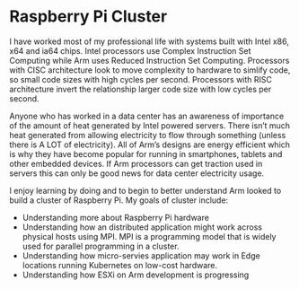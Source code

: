 # Raspberry Pi Cluster

I have worked most of my professional life with systems built with Intel x86, x64 and ia64 chips. Intel processors use Complex Instruction Set Computing while Arm uses Reduced Instruction Set Computing. Processors with CISC architecture look to move complexity to hardware to simlify code, so small code sizes with high cycles per second. Processors with RISC architecture invert the relationship larger code size with low cycles per second.

Anyone who has worked in a data center has an awareness of importance of the amount of heat generated by Intel powered servers. There isn’t much heat generated from allowing electricity to flow through something (unless there is A LOT of electricity). All of Arm’s designs are energy efficient which is why they have become popular for running in smartphones, tablets and other embedded devices. If Arm processors can get traction used in servers this can only be good news for data center electricity usage.

I enjoy learning by doing and to begin to better understand Arm looked to build a cluster of Raspberry Pi. My goals of cluster include:

* Understanding more about Raspberry Pi hardware
* Understanding how an distributed application might work across physical hosts using MPI. MPI is a programming model that is widely used for parallel programming in a cluster.
* Understanding how micro-servies application may work in Edge locations running Kubernetes on low-cost hardware.
* Understanding how ESXi on Arm development is progressing